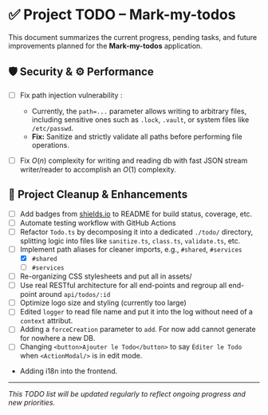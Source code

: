# ✅ Project TODO – Mark-my-todos

This document summarizes the current progress, pending tasks, and future improvements planned for the **Mark-my-todos** application.

## 🛡️ Security & ⚙️ Performance
- [ ] Fix path injection vulnerability :
    - Currently, the `path=...` parameter allows writing to arbitrary files, including sensitive ones such as `.lock`, `.vault`, or system files like `/etc/passwd`.  
    - **Fix:** Sanitize and strictly validate all paths before performing file operations.

- [ ] Fix $O(n)$ complexity for writing and reading db with fast JSON stream writer/reader to accomplish an $O(1)$ complexity.

## 🧹 Project Cleanup & Enhancements

- [ ] Add badges from [shields.io](https://shields.io) to README for build status, coverage, etc.
- [ ] Automate testing workflow with GitHub Actions
- [ ] Refactor `Todo.ts` by decomposing it into a dedicated `./todo/` directory, splitting logic into files like `sanitize.ts`, `class.ts`, `validate.ts`, etc.
- [ ] Implement path aliases for cleaner imports, e.g., `#shared`, `#services`
    - [X] `#shared`
    - [ ] `#services`
- [ ] Re-organizing CSS stylesheets and put all in assets/
- [ ] Use real RESTful architecture for all end-points and regroup all end-point around `api/todos/:id`
- [ ] Optimize logo size and styling (currently too large)
- [ ] Edited `logger` to read file name and put it into the log without need of a `context` attribut.
- [ ] Adding a `forceCreation` parameter to `add`. For now add cannot generate for nowhere a new DB.
- [ ] Changing `<button>Ajouter le Todo</button>` to say `Éditer le Todo` when `<ActionModal/>` is in edit mode.
- Adding i18n into the frontend.
---

*This TODO list will be updated regularly to reflect ongoing progress and new priorities.*